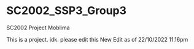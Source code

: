 # SC2002_SSP3_Group3
SC2002 Project Moblima

This is a project. idk. please edit this 
New Edit as of 22/10/2022 11.16pm
